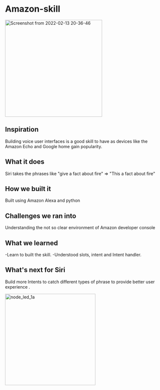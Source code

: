# Amazon-skill
<p><img width="318" alt="Screenshot from 2022-02-13 20-36-46" src="https://user-images.githubusercontent.com/67200542/177760824-da451125-d627-42e3-a91d-12862df2c723.png"> 
</p>


## Inspiration
Building voice user interfaces is a good skill to have as devices like the Amazon Echo and Google home gain popularity. 
## What it does
Siri takes the phrases like "give a fact about fire" => "This a fact about fire"
## How we built it
Built using Amazon Alexa and python
## Challenges we ran into
Understanding the not so clear environment of Amazon developer console
## What we learned
-Learn to built the skill.
-Understood slots, intent and Intent handler.
## What's next for Siri
Build more Intents to catch different types of phrase to provide better user experience .
<p>
<img height = "300" width="296" alt="node_led_1a" src="https://user-images.githubusercontent.com/67200542/177760386-860db7c4-82b7-4354-a0e9-3eaf7a733601.PNG">
<p>
